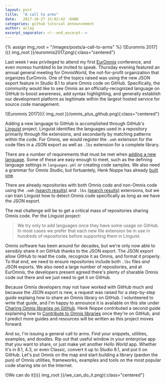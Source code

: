 ```yaml
---
layout: post
title:  "A call to arms"
date:   2017-10-27 15:02:42 -0400
categories: github tutorial announcement
author: aclay
excerpt_separator: <!--end_excerpt-->
---
```


{% assign img_root = "/images/posts/a-call-to-arms" %}
![Euromnis 2017]({{ img_root }}/euromnis2017.png){:class="centered"}

Last week I was privileged to attend my first [EurOmnis](http://www.omnisworld.co.uk) conference, and even moreso humbled to be invited to speak. Thursday evening featured an annual general meeting for OmnisWorld, the not-for-profit organization that organizes EurOmnis. One of the topics raised was using the new JSON export feature in Studio 8.1 to share Omnis code on GitHub. Specifically, the community would like to see Omnis as an officially-recognized language on GitHub to boost awareness, add syntax highlighting, and generally establish our development platform as legitimate within the largest hosted service for source code management.

<!--end_excerpt-->

![Euromnis 2017]({{ img_root }}/omnis_plus_github.png){:class="centered"}

Adding a new language to GitHub is accomplished through GitHub's [Linguist](https://github.com/github/linguist) project. Linguist identifies the languages used in a repository primarily through file extensions, and secondarily by matching patterns within the code. For Omnis, we would register the `.omh` extension for the code files in a JSON export as well as `.lbs` extension for a complete library.

There are a number of requirements that must be met when [adding a new language](https://github.com/github/linguist/blob/master/CONTRIBUTING.md#adding-a-language). Some of these are easy enough to meet, such as the defining language settings in `languages.yml` or creating code samples. We also need a grammar for Omnis Studio, but fortuantely, Henk Noppe has already [built one](https://github.com/Frogli/OmnisStudioHighlighter).

There are already repositories with both Omnis code and non-Omnis code using the `.omh` [(search results)](https://github.com/search?utf8=✓&q=extension%3Aomh+NOT+nothack&type=Code) and `.lbs` [(search results)](https://github.com/search?utf8=✓&q=extension%3Albs+NOT+nothack&type=Code) extensions, but we can train Linguist how to detect Omnis code specifically as long as we have the JSON export.

The real challenge will be to get a critical mass of repositories sharing Omnis code. Per the Linguist project:

> We try only to add languages once they have some usage on GitHub. In most cases we prefer that each new file extension be in use in hundreds of repositories before supporting them in Linguist.

Omnis software has been around for decades, but we're only now able to sensibly share it on GitHub thanks to the JSON export. The JSON export allow GitHub to read the code, recognize it as Omnis, and format it properly. To that end, we need to ensure repositories include both `.lbs` files _and_ JSON exports. We also need a large number of repositories, and at EurOmnis, the developers present agreed there's plenty of sharable Omnis code out there and we just need to get it on GitHub.

Because Omnis developers may not have worked with GitHub much and because the JSON export is new, a request was raised for a step-by-step guide explaing how to share an Omnis library on GitHub. I volunteered to write that guide, and I'm happy to announce it is available on this site under [Charing Omnis libraries on GitHub](/guides/sharing-omnis-libraries-on-github.html). Henk Noppe contributed a second guide explaining how to [Contribute to Omnis libraries](contribute-to-omnis-libraries) once they're on GitHub, and I predict more guides and resources will be written as this project moves forward.

And so, I'm issuing a general call to arms. Find your snippets, utilities, examples, and doodles. Rip out that useful window in your enterprise app that you want to share, or just make yet another *Hello World* app. Whether it's in 8.1, 4.3, or even Classic, convert it up to Studio 8.1, and put it on GitHub. Let's put Omnis on the map and start building a library (pardon the pun) of Omnis utilities, frameworks, examples and tools on the most popular code sharing site on the Internet.

![We can do it]({{ img_root }}/we_can_do_it.png){:class="centered"}
